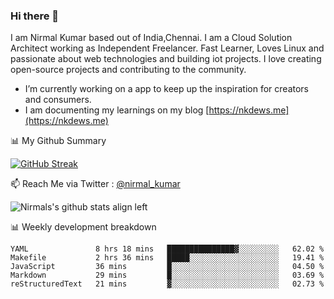 ### Hi there 👋

 I am Nirmal Kumar based out of India,Chennai. I am a Cloud Solution Architect working as Independent Freelancer. Fast Learner, Loves Linux and passionate about web technologies and building iot projects. I love creating open-source projects and contributing to the community.

- I’m currently working on a app to keep up the inspiration for creators and consumers.
- I am documenting my learnings on my blog [https://nkdews.me](https://nkdews.me)


📊 My Github Summary

[![GitHub Streak](https://github-readme-streak-stats.herokuapp.com?user=nk-gears&theme=dark&hide_border=true&date_format=M%20j%5B%2C%20Y%5D)](https://git.io/streak-stats)


📫 Reach Me via  Twitter : [@nirmal_kumar](https://twitter.com/nirmal_kumar)

![Nirmals's github stats align left](https://github-readme-stats.vercel.app/api?username=nk-gears&show_icons=true)


📊 Weekly development breakdown

<!--START_SECTION:waka-->
```text
YAML               8 hrs 18 mins   ███████████████▓░░░░░░░░░   62.02 % 
Makefile           2 hrs 36 mins   █████░░░░░░░░░░░░░░░░░░░░   19.41 % 
JavaScript         36 mins         █░░░░░░░░░░░░░░░░░░░░░░░░   04.50 % 
Markdown           29 mins         █░░░░░░░░░░░░░░░░░░░░░░░░   03.69 % 
reStructuredText   21 mins         ▓░░░░░░░░░░░░░░░░░░░░░░░░   02.73 % 
```
<!--END_SECTION:waka-->


